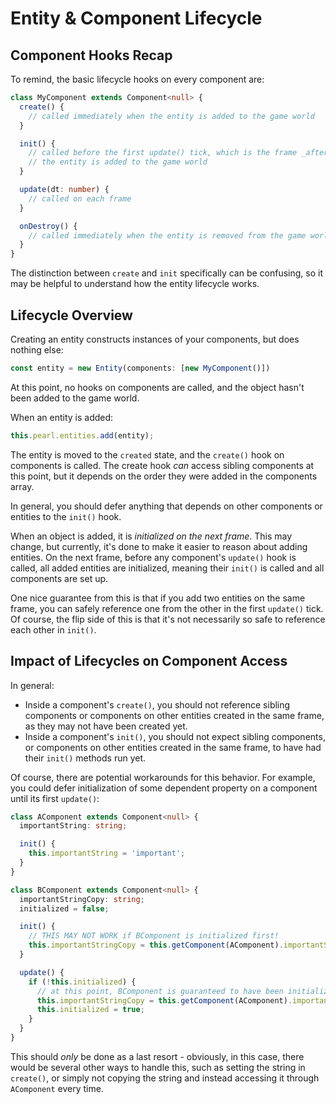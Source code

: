 # Entity & Component Lifecycle

## Component Hooks Recap

To remind, the basic lifecycle hooks on every component are:

```typescript
class MyComponent extends Component<null> {
  create() {
    // called immediately when the entity is added to the game world
  }

  init() {
    // called before the first update() tick, which is the frame _after_
    // the entity is added to the game world
  }

  update(dt: number) {
    // called on each frame
  }

  onDestroy() {
    // called immediately when the entity is removed from the game world
  }
}
```

The distinction between `create` and `init` specifically can be confusing, so it may be helpful to understand how the entity lifecycle works.

## Lifecycle Overview

Creating an entity constructs instances of your components, but does nothing else:

```typescript
const entity = new Entity(components: [new MyComponent()])
```

At this point, no hooks on components are called, and the object hasn't been added to the game world.

When an entity is added:

```typescript
this.pearl.entities.add(entity);
```

The entity is moved to the `created` state, and the `create()` hook on components is called. The create hook _can_ access sibling components at this point, but it depends on the order they were added in the components array.

In general, you should defer anything that depends on other components or entities to the `init()` hook.

When an object is added, it is _initialized on the next frame_. This may change, but currently, it's done to make it easier to reason about adding entities. On the next frame, before any component's `update()` hook is called, all added entities are initialized, meaning their `init()` is called and all components are set up.

One nice guarantee from this is that if you add two entities on the same frame, you can safely reference one from the other in the first `update()` tick. Of course, the flip side of this is that it's not necessarily so safe to reference each other in `init()`.

## Impact of Lifecycles on Component Access

In general:

* Inside a component's `create()`, you should not reference sibling components or components on other entities created in the same frame, as they may not have been created yet.
* Inside a component's `init()`, you should not expect sibling components, or components on other entities created in the same frame, to have had their `init()` methods run yet.

Of course, there are potential workarounds for this behavior. For example, you could defer initialization of some dependent property on a component until its first `update()`:

```typescript
class AComponent extends Component<null> {
  importantString: string;

  init() {
    this.importantString = 'important';
  }
}

class BComponent extends Component<null> {
  importantStringCopy: string;
  initialized = false;

  init() {
    // THIS MAY NOT WORK if BComponent is initialized first!
    this.importantStringCopy = this.getComponent(AComponent).importantString;
  }

  update() {
    if (!this.initialized) {
      // at this point, BComponent is guaranteed to have been initialized
      this.importantStringCopy = this.getComponent(AComponent).importantString;
      this.initialized = true;
    }
  }
}
```

This should _only_ be done as a last resort - obviously, in this case, there would be several other ways to handle this, such as setting the string in `create()`, or simply not copying the string and instead accessing it through `AComponent` every time.

